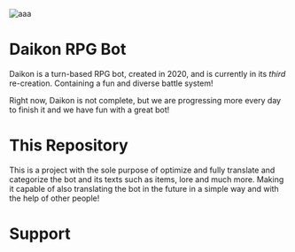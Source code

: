 ![aaa](https://cdn.discordapp.com/attachments/1104964856110649375/1115115106301399130/20230605_000853.png)

# Daikon RPG Bot
Daikon is a turn-based RPG bot, created in 2020, and is currently in its *third* re-creation.
Containing a fun and diverse battle system!

Right now, Daikon is not complete, but we are progressing more every day to finish it and we have fun with a great bot!

# This Repository
This is a project with the sole purpose of optimize and fully translate and categorize the bot and its texts such as items, lore and much more.
Making it capable of also translating the bot in the future in a simple way and with the help of other people!

# Support

